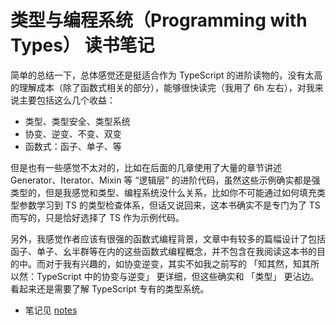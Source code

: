 # 类型与编程系统（Programming with Types） 读书笔记

简单的总结一下，总体感觉还是挺适合作为 TypeScript 的进阶读物的，没有太高的理解成本（除了函数式相关的部分），能够很快读完（我用了 6h 左右），对我来说主要包括这么几个收益：

- 类型、类型安全、类型系统
- 协变、逆变、不变、双变
- 函数式：函子、单子、等

但是也有一些感觉不太对的，比如在后面的几章使用了大量的章节讲述 Generator、Iterator、Mixin 等 “逻辑层” 的进阶代码，虽然这些示例确实都是强类型的，但是我感觉和类型、编程系统没什么关系，比如你不可能通过如何填充类型参数学习到 TS 的类型检查体系，但话又说回来，这本书确实不是专门为了 TS 而写的，只是恰好选择了 TS 作为示例代码。

另外，我感觉作者应该有很强的函数式编程背景，文章中有较多的篇幅设计了包括函子、单子、幺半群等在内的这些函数式编程概念，并不包含在我阅读这本书的目的中。而对于我有兴趣的，如协变逆变，其实不如我之前写的 「知其然，知其所以然：TypeScript 中的协变与逆变」 更详细，但这些确实和 「类型」 更沾边。看起来还是需要了解 TypeScript 专有的类型系统。

- 笔记见 [notes](docs/index.md)
